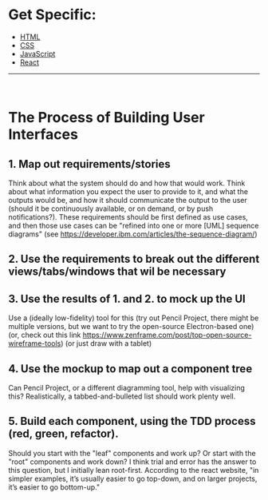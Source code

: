 # Get Specific:

- [HTML](HTML)
- [CSS](CSS)
- [JavaScript](Frontend%20JavaScript)
- [React](React)

---

<br>

# The Process of Building User Interfaces

## 1. Map out requirements/stories

Think about what the system should do and how that would work. Think about what information you expect the user to provide to it, and what the outputs would be, and how it should communicate the output to the user (should it be continuously available, or on demand, or by push notifications?). These requirements should be first defined as use cases, and then those use cases can be "refined into one or more [UML] sequence diagrams" (see https://developer.ibm.com/articles/the-sequence-diagram/)

## 2. Use the requirements to break out the different views/tabs/windows that wil be necessary

## 3. Use the results of 1. and 2. to mock up the UI

Use a (ideally low-fidelity) tool for this (try out Pencil Project, there might be multiple versions, but we want to try the open-source Electron-based one) (or, check out this link https://www.zenframe.com/post/top-open-source-wireframe-tools) (or just draw with a tablet)

## 4. Use the mockup to map out a component tree

Can Pencil Project, or a different diagramming tool, help with visualizing this? Realistically, a tabbed-and-bulleted list should work plenty well.

## 5. Build each component, using the TDD process (red, green, refactor).

Should you start with the "leaf" components and work up? Or start with the "root" components and work down? I think trial and error has the answer to this question, but I initially lean root-first. According to the react website, "in simpler examples, it’s usually easier to go top-down, and on larger projects, it’s easier to go bottom-up."
